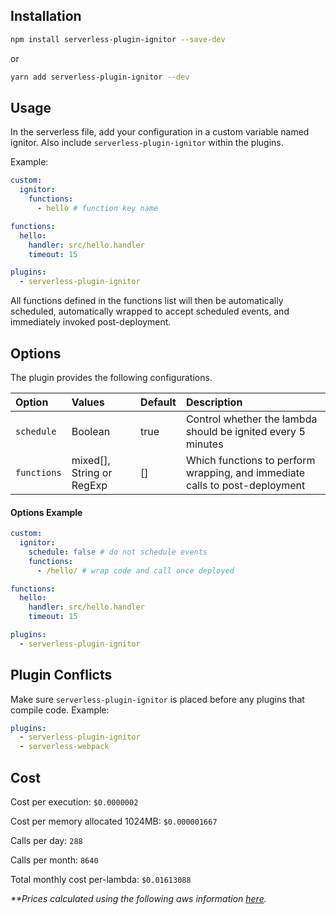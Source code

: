 ## Installation

```sh
npm install serverless-plugin-ignitor --save-dev
```
or
```sh
yarn add serverless-plugin-ignitor --dev
```

## Usage

In the serverless file, add your configuration in a custom variable named ignitor. Also include `serverless-plugin-ignitor` within the plugins.

Example:

```yaml
custom: 
  ignitor:
    functions:
      - hello # function key name

functions:
  hello:
    handler: src/hello.handler
    timeout: 15

plugins:
  - serverless-plugin-ignitor
```

All functions defined in the functions list will then be automatically scheduled, automatically wrapped to accept scheduled events, and immediately invoked post-deployment.  

## Options

The plugin provides the following configurations.

| Option | Values | Default | Description  |
| :--- | :--- | :--- | :--- |
| `schedule` | Boolean | true | Control whether the lambda should be ignited every 5 minutes |
| `functions` | mixed[], String or RegExp | [] | Which functions to perform wrapping, and immediate calls to post-deployment |

#### Options Example

```yaml
custom: 
  ignitor:
    schedule: false # do not schedule events
    functions:
      - /hello/ # wrap code and call once deployed

functions:
  hello:
    handler: src/hello.handler
    timeout: 15

plugins:
  - serverless-plugin-ignitor
```

## Plugin Conflicts

Make sure `serverless-plugin-ignitor` is placed before any plugins that compile code. 
Example:

```yaml
plugins:
  - serverless-plugin-ignitor
  - serverless-webpack
```

## Cost

Cost per execution: `$0.0000002`

Cost per memory allocated 1024MB: `$0.000001667`

Calls per day: `288`

Calls per month: `8640`


Total monthly cost per-lambda: `$0.01613088`

_**Prices calculated using the following aws information  [here](https://aws.amazon.com/lambda/pricing/)._


